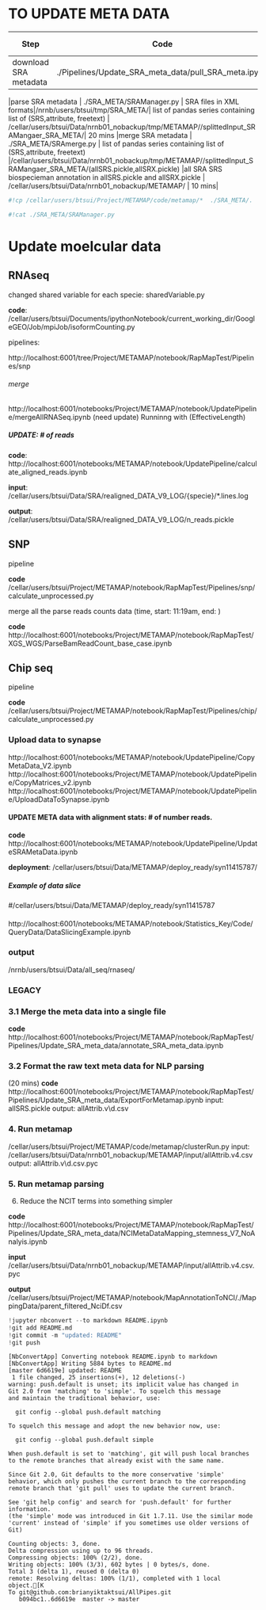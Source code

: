 
# TO UPDATE META DATA


|Step | Code| Input description|Input dir|Output description|Output dir| Timing|
|---- | ----| ----|----|----|----| ----|
|download SRA metadata | ./Pipelines/Update_SRA_meta_data/pull_SRA_meta.ipynb|none, download from web||SRA meta data| /nrnb/users/btsui/tmp/SRA_META/| 30 mins|



|parse SRA metadata | ./SRA_META/SRAManager.py |  SRA files in XML formats|/nrnb/users/btsui/tmp/SRA_META/| list of pandas series containing list of (SRS,attribute, freetext) | /cellar/users/btsui/Data/nrnb01_nobackup/tmp/METAMAP//splittedInput_SRAMangaer_SRA_META/| 20 mins
|merge SRA metadata | ./SRA_META/SRAmerge.py | list of pandas series containing list of (SRS,attribute, freetext) |/cellar/users/btsui/Data/nrnb01_nobackup/tmp/METAMAP//splittedInput_SRAMangaer_SRA_META/(allSRS.pickle,allSRX.pickle) |all SRA SRS biospecieman annotation in allSRS.pickle and allSRX.pickle  | /cellar/users/btsui/Data/nrnb01_nobackup/METAMAP/ | 10 mins| 



```python
#!cp /cellar/users/btsui/Project/METAMAP/code/metamap/*  ./SRA_META/.
```


```python
#!cat ./SRA_META/SRAManager.py 
```

# Update moelcular data



##  RNAseq
 changed shared variable for each specie: sharedVariable.py

**code**: /cellar/users/btsui/Documents/ipythonNotebook/current_working_dir/GoogleGEO/Job/mpiJob/isoformCounting.py

pipelines: 

http://localhost:6001/tree/Project/METAMAP/notebook/RapMapTest/Pipelines/snp

###### merge
http://localhost:6001/notebooks/Project/METAMAP/notebook/UpdatePipeline/mergeAllRNASeq.ipynb (need update)
Runninng with (EffectiveLength)


##### UPDATE: # of reads 

**code**: http://localhost:6001/notebooks/METAMAP/notebook/UpdatePipeline/calculate_aligned_reads.ipynb

**input**: /cellar/users/btsui/Data/SRA/realigned_DATA_V9_LOG/{specie}/*.lines.log

**output**: /cellar/users/btsui/Data/SRA/realigned_DATA_V9_LOG/n_reads.pickle

## SNP
pipeline

**code** /cellar/users/btsui/Project/METAMAP/notebook/RapMapTest/Pipelines/snp/calculate_unprocessed.py

merge all the parse reads counts data  (time, start: 11:19am, end: )

**code** http://localhost:6001/notebooks/Project/METAMAP/notebook/RapMapTest/XGS_WGS/ParseBamReadCount_base_case.ipynb

## Chip seq
pipeline 

**code** /cellar/users/btsui/Project/METAMAP/notebook/RapMapTest/Pipelines/chip/calculate_unprocessed.py



### Upload data to synapse
http://localhost:6001/notebooks/METAMAP/notebook/UpdatePipeline/CopyMetaData_V2.ipynb
http://localhost:6001/notebooks/Project/METAMAP/notebook/UpdatePipeline/CopyMatrices_v2.ipynb
http://localhost:6001/notebooks/Project/METAMAP/notebook/UpdatePipeline/UploadDataToSynapse.ipynb


#### UPDATE META data with alignment stats: # of number reads. 

**code** http://localhost:6001/notebooks/METAMAP/notebook/UpdatePipeline/UpdateSRAMetaData.ipynb

**deployment**: /cellar/users/btsui/Data/METAMAP/deploy_ready/syn11415787/
#####  Example of data slice
#/cellar/users/btsui/Data/METAMAP/deploy_ready/syn11415787
#### 
http://localhost:6001/notebooks/METAMAP/notebook/Statistics_Key/Code/QueryData/DataSlicingExample.ipynb

### output
/nrnb/users/btsui/Data/all_seq/rnaseq/

### LEGACY




### 3.1 Merge the meta data into a single file

**code** http://localhost:6001/notebooks/Project/METAMAP/notebook/RapMapTest/Pipelines/Update_SRA_meta_data/annotate_SRA_meta_data.ipynb

### 3.2 Format the raw text meta data for NLP parsing 

(20 mins)
**code** http://localhost:6001/notebooks/Project/METAMAP/notebook/RapMapTest/Pipelines/Update_SRA_meta_data/ExportForMetamap.ipynb
input: allSRS.pickle
output: allAttrib.v\d.csv


### 4. Run metamap 
/cellar/users/btsui/Project/METAMAP/code/metamap/clusterRun.py
input: /cellar/users/btsui/Data/nrnb01_nobackup/METAMAP/input/allAttrib.v4.csv
output: allAttrib.v\d.csv.pyc

### 5. Run metamap parsing

6. Reduce the NCIT terms into something simpler

**code** http://localhost:6001/notebooks/Project/METAMAP/notebook/RapMapTest/Pipelines/Update_SRA_meta_data/NCIMetaDataMapping_stemness_V7_NoAnalyis.ipynb

**input** /cellar/users/btsui/Data/nrnb01_nobackup/METAMAP/input/allAttrib.v4.csv.pyc

**output** /cellar/users/btsui/Project/METAMAP/notebook/MapAnnotationToNCI/./MappingData/parent_filtered_NciDf.csv



```python
!jupyter nbconvert --to markdown README.ipynb
!git add README.md
!git commit -m "updated: README"
!git push 
```

    [NbConvertApp] Converting notebook README.ipynb to markdown
    [NbConvertApp] Writing 5884 bytes to README.md
    [master 6d6619e] updated: README
     1 file changed, 25 insertions(+), 12 deletions(-)
    warning: push.default is unset; its implicit value has changed in
    Git 2.0 from 'matching' to 'simple'. To squelch this message
    and maintain the traditional behavior, use:
    
      git config --global push.default matching
    
    To squelch this message and adopt the new behavior now, use:
    
      git config --global push.default simple
    
    When push.default is set to 'matching', git will push local branches
    to the remote branches that already exist with the same name.
    
    Since Git 2.0, Git defaults to the more conservative 'simple'
    behavior, which only pushes the current branch to the corresponding
    remote branch that 'git pull' uses to update the current branch.
    
    See 'git help config' and search for 'push.default' for further information.
    (the 'simple' mode was introduced in Git 1.7.11. Use the similar mode
    'current' instead of 'simple' if you sometimes use older versions of Git)
    
    Counting objects: 3, done.
    Delta compression using up to 96 threads.
    Compressing objects: 100% (2/2), done.
    Writing objects: 100% (3/3), 602 bytes | 0 bytes/s, done.
    Total 3 (delta 1), reused 0 (delta 0)
    remote: Resolving deltas: 100% (1/1), completed with 1 local object.[K
    To git@github.com:brianyiktaktsui/AllPipes.git
       b094bc1..6d6619e  master -> master

